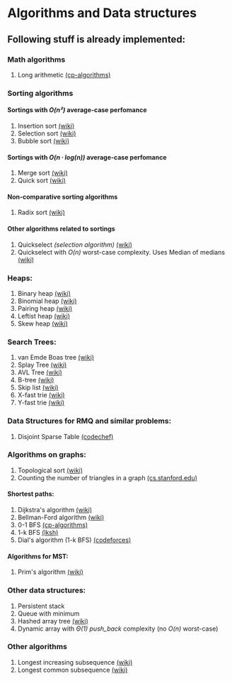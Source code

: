 # Algorithms and Data structures

## Following stuff is already implemented:

### Math algorithms
1. Long arithmetic [(cp-algorithms)](https://cp-algorithms.com/algebra/big-integer.html)

### Sorting algorithms
#### Sortings with _O(n²)_ average-case perfomance
1. Insertion sort [(wiki)](https://en.wikipedia.org/wiki/Insertion_sort)
2. Selection sort [(wiki)](https://en.wikipedia.org/wiki/Selection_sort)
3. Bubble sort [(wiki)](https://en.wikipedia.org/wiki/Bubble_sort)

#### Sortings with _O(n ∙ log(n))_ average-case perfomance
1. Merge sort [(wiki)](https://en.wikipedia.org/wiki/Merge_sort)
2. Quick sort [(wiki)](https://en.wikipedia.org/wiki/Quicksort)

#### Non-comparative sorting algorithms
1. Radix sort [(wiki)](https://en.wikipedia.org/wiki/Radix_sort)

#### Other algorithms related to sortings
1. Quickselect *(selection algorithm)* [(wiki)](https://en.wikipedia.org/wiki/Quickselect)
2. Quickselect with _O(n)_ worst-case complexity. Uses Median of medians [(wiki)](https://en.wikipedia.org/wiki/Median_of_medians)

### Heaps:
1. Binary heap [(wiki)](https://en.wikipedia.org/wiki/Binary_heap)
2. Binomial heap [(wiki)](https://en.wikipedia.org/wiki/Binomial_heap)
3. Pairing heap [(wiki)](https://en.wikipedia.org/wiki/Pairing_heap)
4. Leftist heap [(wiki)](https://en.wikipedia.org/wiki/Leftist_tree)
5. Skew heap [(wiki)](https://en.wikipedia.org/wiki/Skew_heap)

### Search Trees:
1. van Emde Boas tree [(wiki)](https://en.wikipedia.org/wiki/Van_Emde_Boas_tree)
2. Splay Tree [(wiki)](https://en.wikipedia.org/wiki/Splay_tree)
3. AVL Tree [(wiki)](https://en.wikipedia.org/wiki/AVL_tree)
4. B-tree [(wiki)](https://en.wikipedia.org/wiki/B-tree)
5. Skip list [(wiki)](https://en.wikipedia.org/wiki/Skip_list)
6. X-fast trie [(wiki)](https://en.wikipedia.org/wiki/X-fast_trie)
7. Y-fast trie [(wiki)](https://en.wikipedia.org/wiki/Y-fast_trie)

### Data Structures for RMQ and similar problems:
1. Disjoint Sparse Table [(codechef)](https://discuss.codechef.com/t/tutorial-disjoint-sparse-table/17404)

### Algorithms on graphs:
1. Topological sort [(wiki)](https://en.wikipedia.org/wiki/Topological_sorting)
2. Counting the number of triangles in a graph [(cs.stanford.edu)](https://cs.stanford.edu/~rishig/courses/ref/l1.pdf)

#### Shortest paths:
1. Dijkstra's algorithm [(wiki)](https://en.wikipedia.org/wiki/Dijkstra%27s_algorithm)
2. Bellman-Ford algorithm [(wiki)](https://en.wikipedia.org/wiki/Bellman–Ford_algorithm)
3. 0-1 BFS [(cp-algorithms)](https://cp-algorithms.com/graph/01_bfs.html)
4. 1-k BFS [(lksh)](https://archive.lksh.ru/2018/august/B'/notes/07.pdf)
5. Dial's algorithm (1-k BFS) [(codeforces)](https://codeforces.com/blog/entry/88408?locale=en)

#### Algorithms for MST:
1. Prim's algorithm [(wiki)](https://en.wikipedia.org/wiki/Prim%27s_algorithm)

### Other data structures:
1. Persistent stack
2. Queue with minimum 
3. Hashed array tree [(wiki)](https://en.wikipedia.org/wiki/Hashed_array_tree)
4. Dynamic array with _Θ(1)_ _push_back_ complexity (no _O(n)_ worst-case)

### Other algorithms
1. Longest increasing subsequence [(wiki)](https://en.wikipedia.org/wiki/Longest_increasing_subsequence)
2. Longest common subsequence [(wiki)](https://en.wikipedia.org/wiki/Longest_common_subsequence_problem)
